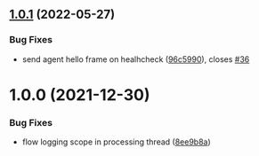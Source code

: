 ## [1.0.1](https://github.com/inulogic/HAProxy.StreamProcessingOffload.AgentFramework/compare/v1.0.0...v1.0.1) (2022-05-27)


### Bug Fixes

* send agent hello frame on healhcheck ([96c5990](https://github.com/inulogic/HAProxy.StreamProcessingOffload.AgentFramework/commit/96c59909a7b3ae6b4a2de072ea09f6829670b9f2)), closes [#36](https://github.com/inulogic/HAProxy.StreamProcessingOffload.AgentFramework/issues/36)

# 1.0.0 (2021-12-30)


### Bug Fixes

* flow logging scope in processing thread ([8ee9b8a](https://github.com/inulogic/HAProxy.StreamProcessingOffload.AgentFramework/commit/8ee9b8a5cfa333764850f998eb1b17b985b86a4c))
